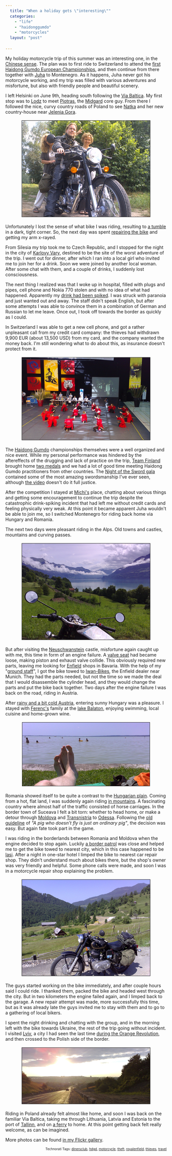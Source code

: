 ```yaml
---
  title: "When a holiday gets \"interesting\""
  categories: 
    - "life"
    - "haidonggumdo"
    - "motorcycles"
  layout: "post"

---
```

My holiday motorcycle trip of this summer was an interesting one, in the <a href="http://en.wikipedia.org/wiki/May_you_live_in_interesting_times">Chinese sense</a>. The plan was to first ride to Switzerland to attend the <a href="http://bergie.iki.fi/blog/european_haidong_gumdo_championships_in_zurich_mid-june/">first Haidong Gumdo European Championships</a>, and then continue from there together with <a href="http://www.flickr.com/photos/bergie/427380213/in/set-72157600010088557/">Juha</a> to Montenegro. As it happens, Juha never got his motorcycle working, and my trip was filled with various adventures and misfortune, but also with friendly people and beautiful scenery.

I left Helsinki on June 9th, heading south following the <a href="http://en.wikipedia.org/wiki/Via_Baltica">Via Baltica</a>. My first stop was to <a href="http://en.wikipedia.org/wiki/Lodz">Lodz</a> to meet <a href="http://www.flickr.com/photos/bergie/540562377/in/set-72157600619719885/">Piotras</a>, the <a href="http://www.midgard-project.org/">Midgard</a> core guy. From there I followed the nice, curvy country roads of Poland to see <a href="http://www.flickr.com/photos/bergie/321597731/">Natka</a> and her new country-house near <a href="http://en.wikipedia.org/wiki/Jelenia_Gora">Jelenia Gora</a>. 


<p style="text-align:center;"><img src="/files/in_pokrzywnik.jpg" height="300" width="400" border="1" hspace="4" vspace="4" alt="In Pokrzywnik" /></p>Unfortunately I lost the sense of what bike I was riding, resulting to <a href="http://bergie.jaiku.com/presence/4172546">a tumble</a> in a dark, tight corner. So, the next day was spent <a href="http://www.flickr.com/photos/bergie/542173249/in/set-72157600619719885/">repairing the bike</a> and getting my arm x-rayed.

From Silesia my trip took me to Czech Republic, and I stopped for the night in the city of <a href="http://en.wikipedia.org/wiki/Karlovy_Vary">Karlovy Vary</a>, destined to be the site of the worst adventure of the trip. I went out for dinner, after which I ran into a local girl who invited me to join her for a drink. Soon we were joined by another local woman. After some chat with them, and a couple of drinks, I suddenly lost consciousness.

The next thing I realized was that I woke up in hospital, filled with plugs and pipes, cell phone and Nokia 770 stolen and with no idea of what had happened. Apparently my <a href="https://www.businesscrimedirect.org.uk/page.asp?pagekey=183">drink had been spiked</a>. I was struck with paranoia and just wanted out and away. The staff didn't speak English, but after some attempts I was able to convince them in a combination of German and Russian to let me leave. Once out, I took off towards the border as quickly as I could.

In Switzerland I was able to get a new cell phone, and got a rather unpleasant call from my credit card company: the thieves had withdrawn 9,900 EUR (about 13,500 USD) from my card, and the company wanted the money back. I'm still wondering what to do about this, as insurance doesn't protect from it.


<p style="text-align:center;"><img src="/files/hdgd_championships_swiss_sworddancing.jpg" height="257" width="400" border="1" hspace="4" vspace="4" alt="Hdgd Championships Swiss Sworddancing" /></p>The <a href="http://www.euhaidong.com/">Haidong Gumdo</a> championships themselves were a well organized and nice event. While my personal performance was hindered by the aftereffects of the drugging and lack of practice on the trip, <a href="http://www.phoenixmartialart.fi/ajankohtaista/view/em2007.html">Team Finland</a> brought home <a href="http://www.flickr.com/photos/bergie/559827993/in/set-72157600619719885/">two medals</a> and we had a lot of good time meeting Haidong Gumdo practitioners from other countries. The <a href="http://www.swissbudo-portal.ch/wPortal/aktuelles/meldungen/2007_06_18_34149231_meldung.php?navid=9">Night of the Sword gala</a> contained some of the most amazing swordsmanship I've ever seen, although <a href="http://www.youtube.com/watch?v=89qnnKy26xE">the video</a> doesn't do it full justice.

After the competition I stayed at <a href="http://www.flickr.com/photos/bergie/567862216/in/set-72157600619719885/">Michi's</a> place, chatting about various things and getting some encouragement to continue the trip despite the catastrophic drink-spiking incident that had left me without credit cards and feeling physically very weak. At this point it became apparent Juha wouldn't be able to join me, so I switched Montenegro for riding back home via Hungary and Romania.

The next two days were pleasant riding in the Alps. Old towns and castles, mountains and curving passes.


<p style="text-align:center;"><img src="/files/enfield_lake_brienz.jpg" height="300" width="400" border="1" hspace="4" vspace="4" alt="18062007075.jpg" title="18062007075.jpg" /></p>But after visiting the <a href="http://en.wikipedia.org/wiki/Neuschwanstein">Neuschwanstein</a> castle, misfortune again caught up with me, this time in form of an engine failure. A <a href="http://www.flickr.com/photos/bergie/589538974/in/set-72157600619719885/">valve seat</a> had became loose, making piston and exhaust valve collide. This obviously required new parts, leaving me looking for <a href="http://en.wikipedia.org/wiki/Royal_Enfield">Enfield</a> shops in Bavaria. With the help of my "<a href="http://rambo.pbt-unknown.org/blog/">ground staff</a>", I got the bike towed to <a href="http://www.iwan-bikes.de/">Iwan-Bikes</a>, the Enfield dealer near Munich. They had the parts needed, but not the time so we made the deal that I would disassemble the cylinder head, and they would change the parts and put the bike back together. Two days after the engine failure I was back on the road, riding in Austria.

After <a href="http://www.cctv.com/english/20070622/108426.shtml">rainy and a bit cold Austria</a>, entering sunny Hungary was a pleasure. I stayed with <a href="http://ferenc.jaiku.com/">Ferenc's</a> family at the <a href="http://en.wikipedia.org/wiki/Lake_Balaton">lake Balaton</a>, enjoying swimming, local cuisine and home-grown wine.


<p style="text-align:center;"><img src="/files/bergie_resting_at_lake_balaton-1.jpg" height="198" width="398" border="1" hspace="4" vspace="4" alt="Bergie Resting At Lake Balaton-1" /></p>Romania showed itself to be quite a contrast to the <a href="http://en.wikipedia.org/wiki/Great_Hungarian_Plain">Hungarian plain</a>. Coming from a hot, flat land, I was suddenly again riding <a href="http://en.wikipedia.org/wiki/Carpathian_Mountains">in mountains</a>. A fascinating country where almost half of the traffic consisted of horse carriages. In the border town of Suceava I felt a bit torn: whether to head home, or make a detour through <a href="http://en.wikipedia.org/wiki/Moldova">Moldova</a> and <a href="http://en.wikipedia.org/wiki/Transnistria">Transnistria</a> to <a href="http://en.wikipedia.org/wiki/Odessa">Odessa</a>. Following the <a href="http://www.moviemartyr.com/1992/crimsonpig.htm">old guideline</a> of <em>"</em><em>A pig who doesn’t fly is just an ordinary pig"</em>, the decision was easy. But again fate took part in the game.

I was riding in the borderlands between Romania and Moldova when the engine decided to stop again. Luckily <a href="http://www.flickr.com/photos/bergie/632661878/in/set-72157600619719885/">a border patrol</a> was close and helped me to get the bike towed to nearest city, which in this case happened to be <a href="http://en.wikipedia.org/wiki/Ia%C5%9Fi">Iasi</a>. After a night in one-star hotel I limped the bike to nearest car repair shop. They didn't understand much about bikes there, but the shop's owner was very friendly and helpful. Some phone calls were made, and soon I was in a motorcycle repair shop explaining the problem.


<p style="text-align:center;"><img src="/files/enfield_in_carpathian_mountains.jpg" height="300" width="400" border="1" hspace="4" vspace="4" alt="26062007134.jpg" title="26062007134.jpg" /></p>The guys started working on the bike immediately, and after couple hours said I could ride. I thanked them, packed the bike and headed west through the city. But in two kilometers the engine failed again, and I limped back to the garage. A new repair attempt was made, more successfully this time, but as it was already late the guys invited me to stay with them and to go to a gathering of local bikers.

I spent the night drinking and chatting with the group, and in the morning left with the bike towards Ukraine, the rest of the trip going without incident. I visited <a href="http://en.wikipedia.org/wiki/Lviv">Lviv</a>, a city I had seen the last time <a href="http://bergie.iki.fi/blog/weekend_in_ukraine/">during the Orange Revolution</a>, and then crossed to the Polish side of the border.


<p style="text-align:center;"><img src="/files/riding_to_sunset_in_ukraine.jpg" height="175" width="400" border="1" hspace="4" vspace="4" alt="Riding To Sunset In Ukraine" /></p>Riding in Poland already felt almost like home, and soon I was back on the familiar Via Baltica, taking me through Lithuania, Latvia and Estonia to the port of <a href="http://en.wikipedia.org/wiki/Tallinn">Tallinn</a>, and on <a href="http://www.tallinksilja.com/fi/tab2/ships/star/default.htm">a ferry</a> to home. At this point getting back felt really welcome, as can be imagined.

More photos can be found <a href="http://www.flickr.com/photos/bergie/sets/72157600619719885/">in my Flickr gallery</a>.
<p style="text-align:right;font-size:10px;">Technorati Tags: <a href="http://www.technorati.com/tag/dinersclub" rel="tag">dinersclub</a>, <a href="http://www.technorati.com/tag/hdgd" rel="tag">hdgd</a>, <a href="http://www.technorati.com/tag/motorcycle" rel="tag">motorcycle</a>, <a href="http://www.technorati.com/tag/theft" rel="tag">theft</a>, <a href="http://www.technorati.com/tag/royalenfield" rel="tag">royalenfield</a>, <a href="http://www.technorati.com/tag/thieves" rel="tag">thieves</a>, <a href="http://www.technorati.com/tag/travel" rel="tag">travel</a></p>